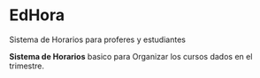 # EdHora
Sistema de Horarios para proferes y estudiantes

<b>Sistema de Horarios</b> basico para Organizar los cursos dados en el trimestre.
